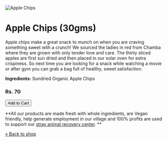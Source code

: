 <!-- 

Title: Sundried Organic Apple Chips

-->
![Apple Chips](https://lh3.googleusercontent.com/Eb2U0IoJa5aHDVE6041rdBhtp2TwxpDsmjh7qXOoFD8q4yZ6ymisuh--402-P8xPO82oVWlbXA=w740)

Apple Chips (30gms)
===

Apple chips make a great snack to munch on when you are craving something sweet with a crunch! We sourced the ladies in red from Chamba where they are grown with only tender love and care. The thinly sliced apples are first sun dried and then placed in our solar oven for extra crispiness. So next time you are looking for a snack while watching a movie or after gym you can grab a bag full of healthy, sweet satisfaction.


**Ingredients:** Sundried Organic Apple Chips 

### Rs. 70

<form action="https://www.e-junkie.com/ecom/gb.php?c=cart&ejc=2&cl=328984&i=1562738" method="POST" target="ej_ejc" accept-charset="UTF-8">
<input type="button" border="0"  value="Add to Cart" class="ec_ejc_thkbx" onClick="return EJEJC_lc(this.parentNode);">
</form>

**All our products are made fresh with whole ingredients, are Vegan friendly, help generate employment in our village and 100% profits are used to support our [stray animal recovery center](/?p=recovery). **

[&laquo; Back to shop](/?p=shop)
